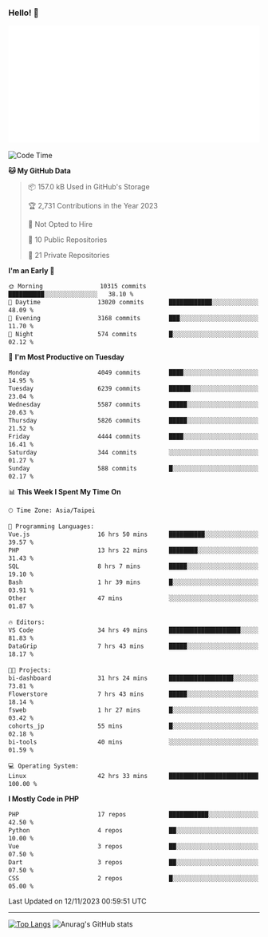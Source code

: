 ### Hello! 👋

![Metrics](/metrics.classic.svg)

<!--START_SECTION:waka-->
![Code Time](http://img.shields.io/badge/Code%20Time-798%20hrs%2052%20mins-blue)

**🐱 My GitHub Data** 

> 📦 157.0 kB Used in GitHub's Storage 
 > 
> 🏆 2,731 Contributions in the Year 2023
 > 
> 🚫 Not Opted to Hire
 > 
> 📜 10 Public Repositories 
 > 
> 🔑 21 Private Repositories 
 > 
**I'm an Early 🐤** 

```text
🌞 Morning                10315 commits       ██████████░░░░░░░░░░░░░░░   38.10 % 
🌆 Daytime                13020 commits       ████████████░░░░░░░░░░░░░   48.09 % 
🌃 Evening                3168 commits        ███░░░░░░░░░░░░░░░░░░░░░░   11.70 % 
🌙 Night                  574 commits         █░░░░░░░░░░░░░░░░░░░░░░░░   02.12 % 
```
📅 **I'm Most Productive on Tuesday** 

```text
Monday                   4049 commits        ████░░░░░░░░░░░░░░░░░░░░░   14.95 % 
Tuesday                  6239 commits        ██████░░░░░░░░░░░░░░░░░░░   23.04 % 
Wednesday                5587 commits        █████░░░░░░░░░░░░░░░░░░░░   20.63 % 
Thursday                 5826 commits        █████░░░░░░░░░░░░░░░░░░░░   21.52 % 
Friday                   4444 commits        ████░░░░░░░░░░░░░░░░░░░░░   16.41 % 
Saturday                 344 commits         ░░░░░░░░░░░░░░░░░░░░░░░░░   01.27 % 
Sunday                   588 commits         █░░░░░░░░░░░░░░░░░░░░░░░░   02.17 % 
```


📊 **This Week I Spent My Time On** 

```text
🕑︎ Time Zone: Asia/Taipei

💬 Programming Languages: 
Vue.js                   16 hrs 50 mins      ██████████░░░░░░░░░░░░░░░   39.57 % 
PHP                      13 hrs 22 mins      ████████░░░░░░░░░░░░░░░░░   31.43 % 
SQL                      8 hrs 7 mins        █████░░░░░░░░░░░░░░░░░░░░   19.10 % 
Bash                     1 hr 39 mins        █░░░░░░░░░░░░░░░░░░░░░░░░   03.91 % 
Other                    47 mins             ░░░░░░░░░░░░░░░░░░░░░░░░░   01.87 % 

🔥 Editors: 
VS Code                  34 hrs 49 mins      ████████████████████░░░░░   81.83 % 
DataGrip                 7 hrs 43 mins       █████░░░░░░░░░░░░░░░░░░░░   18.17 % 

🐱‍💻 Projects: 
bi-dashboard             31 hrs 24 mins      ██████████████████░░░░░░░   73.81 % 
Flowerstore              7 hrs 43 mins       █████░░░░░░░░░░░░░░░░░░░░   18.14 % 
fsweb                    1 hr 27 mins        █░░░░░░░░░░░░░░░░░░░░░░░░   03.42 % 
cohorts_jp               55 mins             █░░░░░░░░░░░░░░░░░░░░░░░░   02.18 % 
bi-tools                 40 mins             ░░░░░░░░░░░░░░░░░░░░░░░░░   01.59 % 

💻 Operating System: 
Linux                    42 hrs 33 mins      █████████████████████████   100.00 % 
```

**I Mostly Code in PHP** 

```text
PHP                      17 repos            ███████████░░░░░░░░░░░░░░   42.50 % 
Python                   4 repos             ██░░░░░░░░░░░░░░░░░░░░░░░   10.00 % 
Vue                      3 repos             ██░░░░░░░░░░░░░░░░░░░░░░░   07.50 % 
Dart                     3 repos             ██░░░░░░░░░░░░░░░░░░░░░░░   07.50 % 
CSS                      2 repos             █░░░░░░░░░░░░░░░░░░░░░░░░   05.00 % 
```




 Last Updated on 12/11/2023 00:59:51 UTC
<!--END_SECTION:waka-->

<hr>

<span style="display:inline-block">[![Top Langs](https://github-readme-stats.vercel.app/api/top-langs/?username=maureendadap&layout=compact&theme=transparent)](https://github.com/anuraghazra/github-readme-stats)</span>
<span style="display:inline-block">![Anurag's GitHub stats](https://github-readme-stats.vercel.app/api?username=maureendadap&show_icons=true&theme=transparent&count_private=true)</span>

<!--
**MaureenDadap/maureendadap** is a ✨ _special_ ✨ repository because its `README.md` (this file) appears on your GitHub profile.

Here are some ideas to get you started:

- 🔭 I’m currently working on ...
- 🌱 I’m currently learning ...
- 👯 I’m looking to collaborate on ...
- 🤔 I’m looking for help with ...
- 💬 Ask me about ...
- 📫 How to reach me: ...
- 😄 Pronouns: ...
- ⚡ Fun fact: ...
-->
